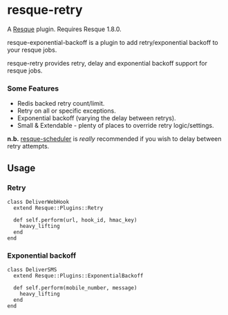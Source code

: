 resque-retry
============

A [Resque][rq] plugin. Requires Resque 1.8.0.

resque-exponential-backoff is a plugin to add retry/exponential backoff to
your resque jobs.

resque-retry provides retry, delay and exponential backoff support for resque jobs.

### Some Features

  - Redis backed retry count/limit.
  - Retry on all or specific exceptions.
  - Exponential backoff (varying the delay between retrys).
  - Small & Extendable - plenty of places to override retry logic/settings.

**n.b.** [resque-scheduler][rqs] is _really_ recommended if you wish to delay between
retry attempts.

Usage
-----

### Retry

    class DeliverWebHook
      extend Resque::Plugins::Retry
      
      def self.perform(url, hook_id, hmac_key)
        heavy_lifting
      end
    end

### Exponential backoff

    class DeliverSMS
      extend Resque::Plugins::ExponentialBackoff
      
      def self.perform(mobile_number, message)
        heavy_lifting
      end
    end

[rq]: http://github.com/defunkt/resque
[rqs]: http://github.com/bvandenbos/resque-scheduler